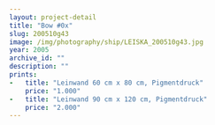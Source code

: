 ```yaml
---
layout: project-detail
title: "Bow #0x"
slug: 200510g43
image: /img/photography/ship/LEISKA_200510g43.jpg
year: 2005
archive_id: ""
description: ""
prints: 
-   title: "Leinwand 60 cm x 80 cm, Pigmentdruck"
    price: "1.000"
-   title: "Leinwand 90 cm x 120 cm, Pigmentdruck"
    price: "2.000"
---
```

